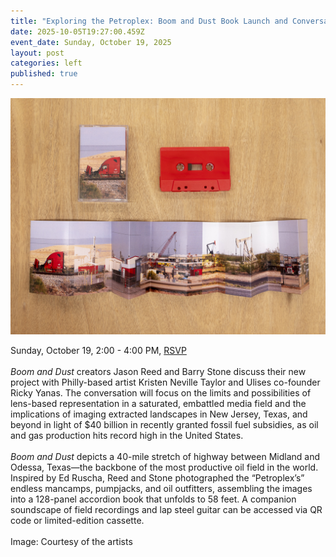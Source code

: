 ```yaml
---
title: "Exploring the Petroplex: Boom and Dust Book Launch and Conversation"
date: 2025-10-05T19:27:00.459Z
event_date: Sunday, October 19, 2025
layout: post
categories: left
published: true
---
```

![Boom and Dust](/assets/img/newboomcover-13.jpg)

Sunday, October 19, 2:00 - 4:00 PM, [RSVP](https://www.eventbrite.com/e/tertulia-phillyrican-stories-w-9-millones-tickets-1661128222229?utm-campaign=social&utm-content=attendeeshare&utm-medium=discovery&utm-term=listing&utm-source=cp&aff=ebdsshcopyurl)\
\
*Boom and Dust* creators Jason Reed and Barry Stone discuss their new project with Philly-based artist Kristen Neville Taylor and Ulises co-founder Ricky Yanas. The conversation will focus on the limits and possibilities of lens-based representation in a saturated, embattled media field and the implications of imaging extracted landscapes in New Jersey, Texas, and beyond in light of $40 billion in recently granted fossil fuel subsidies, as oil and gas production hits record high in the United States. \
\
*Boom and Dust* depicts a 40-mile stretch of highway between Midland and Odessa, Texas—the backbone of the most productive oil field in the world. Inspired by Ed Ruscha, Reed and Stone photographed the “Petroplex’s” endless mancamps, pumpjacks, and oil outfitters, assembling the images into a 128-panel accordion book that unfolds to 58 feet. A companion soundscape of field recordings and lap steel guitar can be accessed via QR code or limited-edition cassette.\
\
Image: Courtesy of the artists